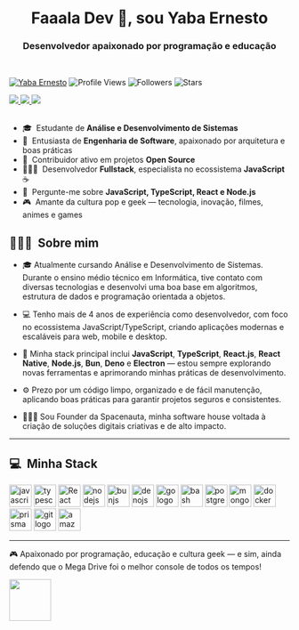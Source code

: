 <h1 align="center">Faaala Dev 👋, sou Yaba Ernesto</h1>
<h3 align="center">Desenvolvedor apaixonado por programação e educação</h3><br/>

[![Yaba Ernesto](https://img.shields.io/badge/Yaba-Ernesto-<COLOR>.svg)](https://shields.io/)
![Profile Views](https://komarev.com/ghpvc/?username=yabaernesto&color=yellow)
![Followers](https://img.shields.io/github/followers/yabaernesto) 
![Stars](https://img.shields.io/github/stars/yabaernesto?label=Profile%20Stars&logo=Profile%20stars&logoColor=g)

<div>
  <a href="https://www.youtube.com/@yabaernesto" target="_blank">
    <img loading="lazy" src="https://img.shields.io/badge/Youtube-%23FF0033?style=for-the-badge&logo=Youtube&logoColor=white" target="_blank">
  </a>
  <a href="https://www.linkedin.com/in/yabaernesto/" target="_blank">
    <img loading="lazy" src="https://img.shields.io/badge/-LinkedIn-%230077B5?style=for-the-badge&logo=linkedin&logoColor=white" target="_blank">
  </a>

  <a href="http://instagram.com/yaba.ernesto" target="_blank">
    <img loading="lazy" src="https://img.shields.io/badge/-Instagram-%23E4405F?style=for-the-badge&logo=instagram&logoColor=white" target="_blank">
  </a>
</div>

<br>

- 🎓 &nbsp;Estudante de **Análise e Desenvolvimento de Sistemas**
- 🔭 &nbsp;Entusiasta de **Engenharia de Software**, apaixonado por arquitetura e boas práticas
- 👯 &nbsp;Contribuidor ativo em projetos **Open Source**
- 👨🏻‍💻 &nbsp;Desenvolvedor **Fullstack**, especialista no ecossistema **JavaScript** ☕
- 💬 &nbsp;Pergunte-me sobre **JavaScript, TypeScript, React e Node.js**
- 🎮 &nbsp;Amante da cultura pop e geek — tecnologia, inovação, filmes, animes e games

## 👨🏻‍💻 &nbsp;Sobre mim

- 🎓 Atualmente cursando Análise e Desenvolvimento de Sistemas. Durante o ensino médio técnico em Informática, tive contato com diversas tecnologias e desenvolvi uma boa base em algoritmos, estrutura de dados e programação orientada a objetos.

- 💻 Tenho mais de 4 anos de experiência como desenvolvedor, com foco no ecossistema JavaScript/TypeScript, criando aplicações modernas e escaláveis para web, mobile e desktop.

- 🚀 Minha stack principal inclui **JavaScript**, **TypeScript**, **React.js**, **React Native**, **Node.js**, **Bun**, **Deno** e **Electron** — estou sempre explorando novas ferramentas e aprimorando minhas práticas de desenvolvimento.

- ⚙️ Prezo por um código limpo, organizado e de fácil manutenção, aplicando boas práticas para garantir projetos seguros e consistentes.

- 👨🏻‍💻 Sou Founder da Spacenauta, minha software house voltada à criação de soluções digitais criativas e de alto impacto.

---

## 💻 &nbsp;Minha Stack

<div align="left">
  <img src="https://cdn.jsdelivr.net/gh/devicons/devicon@latest/icons/javascript/javascript-plain.svg" height="40" alt="javascript logo"  />

  <img src="https://cdn.jsdelivr.net/gh/devicons/devicon@latest/icons/typescript/typescript-original.svg" height="40" alt="typescript logo" />

  <img src="https://cdn.jsdelivr.net/gh/devicons/devicon@latest/icons/react/react-original.svg" height="40" alt="React"  />

  <img src="https://cdn.jsdelivr.net/gh/devicons/devicon/icons/nodejs/nodejs-original.svg" height="40" alt="nodejs logo"  />

  <img src="https://cdn.jsdelivr.net/gh/devicons/devicon@latest/icons/bun/bun-original.svg" height="40" alt="bunjs logo"  />

  <img src="https://cdn.jsdelivr.net/gh/devicons/devicon@latest/icons/denojs/denojs-original.svg" height="40" alt="denojs logo"  />
          
  <img src="https://cdn.jsdelivr.net/gh/devicons/devicon/icons/go/go-original.svg" height="40" alt="go logo"  />

  <img src="https://cdn.jsdelivr.net/gh/devicons/devicon/icons/bash/bash-original.svg" height="40" alt="bash logo"  />

  <img src="https://cdn.jsdelivr.net/gh/devicons/devicon@latest/icons/postgresql/postgresql-original.svg" height="40" alt="postgresql logo"  />

  <img src="https://cdn.jsdelivr.net/gh/devicons/devicon@latest/icons/mongodb/mongodb-original.svg" height="40" alt="mongodb logo"  />

  <img src="https://cdn.jsdelivr.net/gh/devicons/devicon@latest/icons/docker/docker-original.svg" height="40" alt="docker logo"  />

  <img src="https://cdn.jsdelivr.net/gh/devicons/devicon@latest/icons/prisma/prisma-original.svg" height="40" alt="prisma logo"  />


  <img src="https://cdn.jsdelivr.net/gh/devicons/devicon/icons/git/git-original.svg" height="40" alt="git logo"  />

  <img src="https://cdn.jsdelivr.net/gh/devicons/devicon@latest/icons/amazonwebservices/amazonwebservices-original-wordmark.svg" height="40" alt="amazonwebservices logo"  />
</div>

---

🎮 Apaixonado por programação, educação e cultura geek — e sim, ainda defendo que o Mega Drive foi o melhor console de todos os tempos!

<img src="https://github.com/lassiecoder/lassiecoder/assets/17312616/cff18550-c17d-43ff-a3c0-4cee7dc8de01" width="75">

